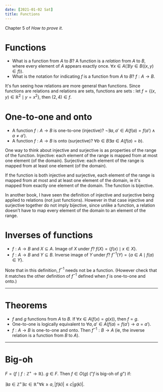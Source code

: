 ```yaml
---
date: [2021-01-02 Sat]
title: Functions
---
```


Chapter 5 of *How to prove it*.

# Functions

-   What is a function from $A$ to $B$? A function is a *relation*
    from $A$ to $B$, where every element of $A$ appears exactly once.
    $∀x ∈ A (∃!y ∈ B ((x,y) ∈ f))$.
-   What is the notation for indicating $f$ is a function from $A$ to
    $B$? $f : A → B$.

It's fun seeing how relations are more general than functions. Since
functions are relations and relations are sets, functions are sets :
let $f = \{(x,y) ∈ ℝ^2 \mid y = x^2\}$, then $(2,4) ∈ f$.

# One-to-one and onto

-   A function $f : A → B$ is one-to-one (injective)? $¬∃a,a' ∈ A
    (f(a) = f(a') ∧ a ≠ a')$.
-   A function $f : A → B$ is onto (surjective)? $∀b ∈ B ∃a ∈ A (f(a)
    = b)$.

One way to think about injective and surjective is as properties of
the range of the function. Injective: each element of the range is
mapped from at most one element (of the domain). Surjective: each
element of the range is mapped from at least one element (of the
domain).

If the function is both injective and surjective, each element of the
range is mapped from at most and at least one element of the domain,
ie it's mapped from exactly one element of the domain. The function is
bijective.

In another book, I have seen the definition of injective and
surjective being applied to relations (not just functions). However in
that case injective and surjective together do not imply bijective,
since unlike a function, a relation doesn't have to map every element
of the domain to an element of the range.

# Inverses of functions

-   $f : A → B$ and $X ⊆ A$. Image of $X$ under $f$? $f(X) = \{f(x)
    \mid x ∈ X\}$.
-   $f : A → B$ and $Y ⊆ B$. Inverse image of $Y$ under $f$?
    $f^{-1}(Y) = \{a ∈ A \mid f(a) ∈ Y\}$.

Note that in this definition, $f^{-1}$ needs not be a function.
(However check that it matches the other definition of $f^{-1}$
defined when $f$ is one-to-one and onto.)

----------------------------------------------------------------------

# Theorems

-   $f$ and $g$ functions from $A$ to $B$. If $∀x ∈ A (f(x) = g(x))$,
    then $f = g$.
-   One-to-one is logically equivalent to $∀a,a' ∈ A (f(a) = f(a') → a
    = a')$.
-   $f : A → B$ is one-to-one and onto. Then $f^{-1} : B → A$ (ie, the
    inverse relation is a function from $B$ to $A$).

----------------------------------------------------------------------

# Big-oh

$F = \{f \mid f : \mathbb{Z}^+ \to \mathbb{R}\}$. $g \in F$. Then $f
\in O(g)$ ("$f$ is big-oh of $g$") if:

$\exists a \in \mathbb{Z}^+ \exists c \in \mathbb{R}^+ \forall k≥a,
|f(k)|≤c |g(k)|$.
